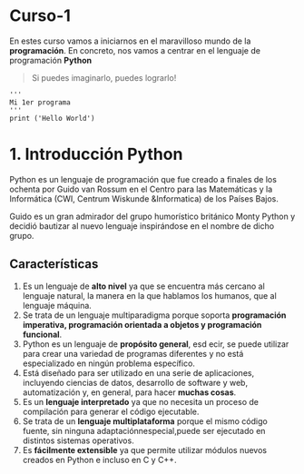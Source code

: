 # Curso-1
En estes curso vamos a iniciarnos en el maravilloso mundo de la **programación**. En concreto, nos vamos a centrar en el lenguaje de programación **Python**

> Si puedes imaginarlo, puedes lograrlo!

~~~
'''
Mi 1er programa
'''
print ('Hello World')
~~~

# 1. Introducción Python
Python es un lenguaje de programación que fue creado a finales de los ochenta por   Guido   van   Rossum  en   el   Centro   para   las Matemáticas   y   la   Informática    (CWI,    Centrum    Wiskunde   &Informatica) de los Países Bajos. ​

Guido es un gran admirador del grupo humorístico británico Monty Python  y   decidió   bautizar   al   nuevo   lenguaje   inspirándose   en   el nombre de dicho grupo. ​

## Características
1. Es un lenguaje de **alto nivel** ya que se encuentra más cercano al lenguaje natural, la manera en la que hablamos los humanos, que al lenguaje máquina. ​
2. Se trata de un lenguaje multiparadigma porque soporta **programación imperativa, programación orientada a objetos y programación funcional**.​
3. Python es un lenguaje de **propósito general**, esd ecir, se puede utilizar para crear una variedad de programas diferentes y no está especializado en ningún problema específico.
4. Está diseñado para ser utilizado en una serie de aplicaciones, incluyendo ciencias de datos, desarrollo de software y web, automatización y, en general, para hacer __muchas cosas__.
5. Es un **lenguaje  interpretado** ya que no necesita un proceso de compilación para generar el código ejecutable. ​
6. Se trata de un **lenguaje  multiplataforma** porque el mismo código fuente, sin ninguna adaptaciónnespecial,puede ser ejecutado en distintos sistemas operativos.​
7. Es **fácilmente  extensible**  ya   que   permite   utilizar   módulos   nuevos   creados   en Python e incluso en C y C++.​
